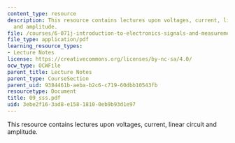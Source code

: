 ```yaml
---
content_type: resource
description: This resource contains lectures upon voltages, current, linear circuit
  and amplitude.
file: /courses/6-071j-introduction-to-electronics-signals-and-measurement-spring-2006/3ebe2f163ad8e15818100eb9b93d1e97_09_sss.pdf
file_type: application/pdf
learning_resource_types:
- Lecture Notes
license: https://creativecommons.org/licenses/by-nc-sa/4.0/
ocw_type: OCWFile
parent_title: Lecture Notes
parent_type: CourseSection
parent_uid: 9384461b-aeba-b2c6-c719-60dbb10543fb
resourcetype: Document
title: 09_sss.pdf
uid: 3ebe2f16-3ad8-e158-1810-0eb9b93d1e97
---
```

This resource contains lectures upon voltages, current, linear circuit and amplitude.